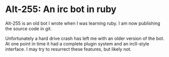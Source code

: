 Alt-255: An irc bot in ruby
===========================


Alt-255 is an old bot I wrote when I was learning ruby.  I am now
publishing the source code in git.

Unfortunately a hard drive crash has left me with an older version of
the bot.  At one point in time it had a complete plugin system and an
ircII-style interface.  I may try to resurrect these features, but
likely not.
